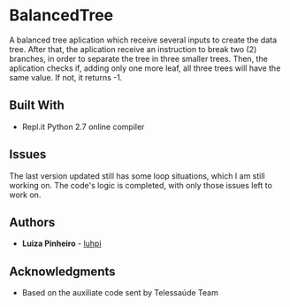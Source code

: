 # BalancedTree
  A balanced tree aplication which receive several inputs to create the data tree. After that, the aplication receive an instruction to break two (2) branches, in order to separate the tree in three smaller trees.
  Then, the aplication checks if, adding only one more leaf, all three trees will have the same value. If not, it returns -1. 

## Built With

* Repl.it Python 2.7 online compiler 

## Issues
  The last version updated still has some loop situations, which I am still working on. The code's logic is completed, with only those issues left to work on.

## Authors

* **Luiza Pinheiro**  - [luhpi](https://github.com/luhpi)

## Acknowledgments

* Based on the auxiliate code sent by Telessaúde Team
